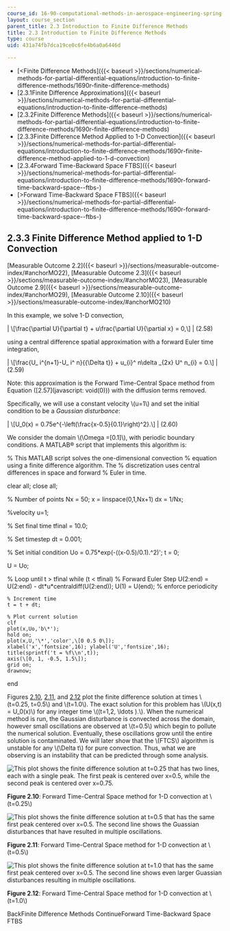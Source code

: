 ```yaml
---
course_id: 16-90-computational-methods-in-aerospace-engineering-spring-2014
layout: course_section
parent_title: 2.3 Introduction to Finite Difference Methods
title: 2.3 Introduction to Finite Difference Methods
type: course
uid: 431a74fb7dca19ce0c6fe4b6a0a6446d

---
```


*   [<Finite Difference Methods]({{< baseurl >}}/sections/numerical-methods-for-partial-differential-equations/introduction-to-finite-difference-methods/1690r-finite-difference-methods)
*   [2.3.1Finite Difference Approximations]({{< baseurl >}}/sections/numerical-methods-for-partial-differential-equations/introduction-to-finite-difference-methods)
*   [2.3.2Finite Difference Methods]({{< baseurl >}}/sections/numerical-methods-for-partial-differential-equations/introduction-to-finite-difference-methods/1690r-finite-difference-methods)
*   [2.3.3Finite Difference Method Applied to 1-D Convection]({{< baseurl >}}/sections/numerical-methods-for-partial-differential-equations/introduction-to-finite-difference-methods/1690r-finite-difference-method-applied-to-1-d-convection)
*   [2.3.4Forward Time-Backward Space FTBS]({{< baseurl >}}/sections/numerical-methods-for-partial-differential-equations/introduction-to-finite-difference-methods/1690r-forward-time-backward-space--ftbs-)
*   [\>Forward Time-Backward Space FTBS]({{< baseurl >}}/sections/numerical-methods-for-partial-differential-equations/introduction-to-finite-difference-methods/1690r-forward-time-backward-space--ftbs-)

2.3.3 Finite Difference Method applied to 1-D Convection
--------------------------------------------------------

[Measurable Outcome 2.2]({{< baseurl >}}/sections/measurable-outcome-index/#anchorMO22), [Measurable Outcome 2.3]({{< baseurl >}}/sections/measurable-outcome-index/#anchorMO23), [Measurable Outcome 2.9]({{< baseurl >}}/sections/measurable-outcome-index/#anchorMO29), [Measurable Outcome 2.10]({{< baseurl >}}/sections/measurable-outcome-index/#anchorMO210)

In this example, we solve 1-D convection,

| \\\[\\frac{\\partial U}{\\partial t} + u\\frac{\\partial U}{\\partial x} = 0,\\\] | (2.58) 

using a central difference spatial approximation with a forward Euler time integration,

| \\\[\\frac{U\_ i^{n+1}-U\_ i^ n}{{\\Delta t}} + u\_{i}^ n\\delta \_{2x} U^ n\_{i} = 0.\\\] | (2.59) 

Note: this approximation is the Forward Time-Central Space method from Equation ([2.57](javascript: void(0))) with the diffusion terms removed.

Specifically, we will use a constant velocity \\(u=1\\) and set the initial condition to be a _Gaussian disturbance_:

| \\\[U\_0(x) = 0.75e^{-\\left(\\frac{x-0.5}{0.1}\\right)^2}.\\\] | (2.60) 

We consider the domain \\(\\Omega =\[0.1\]\\), with periodic boundary conditions. A MATLAB® script that implements this algorithm is:

% This MATLAB script solves the one-dimensional convection
% equation using a finite difference algorithm.  The
% discretization uses central differences in space and forward
% Euler in time.

clear all;
close all;

% Number of points
Nx = 50;
x = linspace(0,1,Nx+1)
dx = 1/Nx;

%velocity
u=1;

% Set final time
tfinal = 10.0;

% Set timestep
dt = 0.001;

% Set initial condition
Uo = 0.75\*exp(-((x-0.5)/0.1).^2)';
t = 0;

U = Uo;

% Loop until t > tfinal
while (t < tfinal)
    % Forward Euler Step
    U(2:end) = U(2:end) - dt\*u\*centraldiff(U(2:end));
    U(1) = U(end); % enforce periodicity

    % Increment time
    t = t + dt;

    % Plot current solution
    clf
    plot(x,Uo,'b\*');
    hold on;
    plot(x,U,'\*','color',\[0 0.5 0\]);
    xlabel('x','fontsize',16); ylabel('U','fontsize',16);
    title(sprintf('t = %f\\n',t));
    axis(\[0, 1, -0.5, 1.5\]);
    grid on;
    drawnow;
end

Figures [2.10](/coursemedia/16-90-computational-methods-in-aerospace-engineering-spring-2014/ffbc64a31c9b60e43abc12f2e869fcbc_ftcs1.png), [2.11](/coursemedia/16-90-computational-methods-in-aerospace-engineering-spring-2014/e13e7724631975c6c173a8de99434b2f_ftcs2.png), and [2.12](/coursemedia/16-90-computational-methods-in-aerospace-engineering-spring-2014/4d259a410f31151735aa6f0d1fa5bcf5_ftcs3.png) plot the finite difference solution at times \\(t=0.25, t=0.5\\) and \\(t=1.0\\). The exact solution for this problem has \\(U(x,t) = U\_0(x)\\) for any integer time \\((t=1,2, \\ldots ).\\). When the numerical method is run, the Gaussian disturbance is convected across the domain, however small oscillations are observed at \\(t=0.5\\) which begin to pollute the numerical solution. Eventually, these oscillations grow until the entire solution is contaminated. We will later show that the \\(FTCS\\) algorithm is unstable for any \\(\\Delta t\\) for pure convection. Thus, what we are observing is an instability that can be predicted through some analysis.

![This plot shows the finite difference solution at t=0.25 that has two lines, each with a single peak.  The first peak is centered over x=0.5, while the second peak is centered over x=0.75.](/coursemedia/16-90-computational-methods-in-aerospace-engineering-spring-2014/ffbc64a31c9b60e43abc12f2e869fcbc_ftcs1.png)

**Figure 2.10**: Forward Time-Central Space method for 1-D convection at \\(t=0.25\\)

![This plot shows the finite difference solution at t=0.5 that has the same first peak centered over x=0.5.  The second line shows the Guassian disturbances that have resulted in multiple oscillations.](/coursemedia/16-90-computational-methods-in-aerospace-engineering-spring-2014/e13e7724631975c6c173a8de99434b2f_ftcs2.png)

**Figure 2.11**: Forward Time-Central Space method for 1-D convection at \\(t=0.5\\)

![This plot shows the finite difference solution at t=1.0 that has the same first peak centered over x=0.5.  The second line shows even larger Guassian disturbances resulting in multiple oscillations.](/coursemedia/16-90-computational-methods-in-aerospace-engineering-spring-2014/4d259a410f31151735aa6f0d1fa5bcf5_ftcs3.png)

**Figure 2.12**: Forward Time-Central Space method for 1-D convection at \\(t=1.0\\)

BackFinite Difference Methods ContinueForward Time-Backward Space FTBS